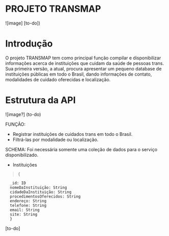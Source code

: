 # PROJETO TRANSMAP

![image] [to-do])

# Introdução

O projeto TRANSMAP tem como principal função compilar e disponibilizar informações acerca de instituições que cuidam da saúde de pessoas trans. Sua primeira versão, a atual, procura apresentar um pequeno database de instituições públicas em todo o Brasil, dando informações de contato, modalidades de cuidado oferecidas e localização. 

# Estrutura da API
![image?] (to-do)

FUNÇÃO:
- Registrar instituições de cuidados trans em todo o Brasil.
- Filtrá-las por modalidade ou localização.

SCHEMA: 
Foi necessária somente uma coleção de dados para o serviço disponibilizado.

- Instituições

>     {
      _id: ID
      nomeDaInstituição: String
      cidadeDaInstituição: String
      procedimentosOferecidos: String
      endereço: String
      telefone: String
      email: String
      site: String
      }


[to-do]